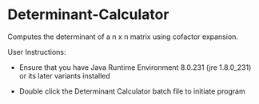 # Determinant-Calculator
Computes the determinant of a n x n matrix using cofactor expansion.

User Instructions:

- Ensure that you have Java Runtime Environment 8.0.231 (jre 1.8.0_231) or its later variants installed

- Double click the Determinant Calculator batch file to initiate program
